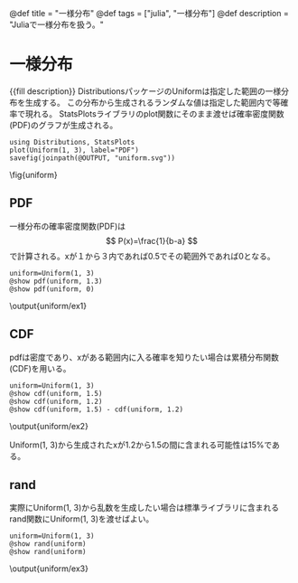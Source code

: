 @def title = "一様分布"
@def tags = ["julia", "一様分布"]
@def description = "Juliaで一様分布を扱う。"

# 一様分布
{{fill description}}
DistributionsパッケージのUniformは指定した範囲の一様分布を生成する。
この分布から生成されるランダムな値は指定した範囲内で等確率で現れる。
StatsPlotsライブラリのplot関数にそのまま渡せば確率密度関数(PDF)のグラフが生成される。
```julia:uniform
using Distributions, StatsPlots
plot(Uniform(1, 3), label="PDF")
savefig(joinpath(@OUTPUT, "uniform.svg"))
```
\fig{uniform}

## PDF
一様分布の確率密度関数(PDF)は
$$
P(x)=\frac{1}{b-a}
$$
で計算される。xが１から３内であれば0.5でその範囲外であれば0となる。

```julia:uniform/ex1
uniform=Uniform(1, 3)
@show pdf(uniform, 1.3)
@show pdf(uniform, 0)
```
\output{uniform/ex1}

## CDF
pdfは密度であり、xがある範囲内に入る確率を知りたい場合は累積分布関数(CDF)を用いる。
```julia:uniform/ex2
uniform=Uniform(1, 3)
@show cdf(uniform, 1.5)
@show cdf(uniform, 1.2)
@show cdf(uniform, 1.5) - cdf(uniform, 1.2)
```
\output{uniform/ex2}

Uniform(1, 3)から生成されたxが1.2から1.5の間に含まれる可能性は15%である。

## rand
実際にUniform(1, 3)から乱数を生成したい場合は標準ライブラリに含まれるrand関数にUniform(1, 3)を渡せばよい。
```julia:uniform/ex3
uniform=Uniform(1, 3)
@show rand(uniform)
@show rand(uniform)
```
\output{uniform/ex3}